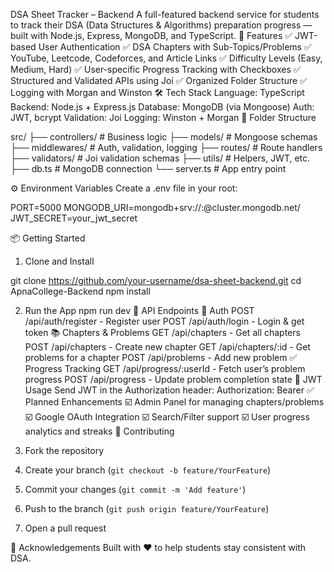 DSA Sheet Tracker – Backend
A full-featured backend service for students to track their DSA (Data Structures & Algorithms) preparation progress — built with Node.js, Express, MongoDB, and TypeScript.
🚀 Features
✅ JWT-based User Authentication
✅ DSA Chapters with Sub-Topics/Problems
✅ YouTube, Leetcode, Codeforces, and Article Links
✅ Difficulty Levels (Easy, Medium, Hard)
✅ User-specific Progress Tracking with Checkboxes
✅ Structured and Validated APIs using Joi
✅ Organized Folder Structure
✅ Logging with Morgan and Winston
🛠️ Tech Stack
Language: TypeScript
Backend: Node.js + Express.js
Database: MongoDB (via Mongoose)
Auth: JWT, bcrypt
Validation: Joi
Logging: Winston + Morgan
📁 Folder Structure

src/
├── controllers/       # Business logic
├── models/            # Mongoose schemas
├── middlewares/       # Auth, validation, logging
├── routes/            # Route handlers
├── validators/        # Joi validation schemas
├── utils/             # Helpers, JWT, etc.
├── db.ts              # MongoDB connection
└── server.ts          # App entry point


⚙️ Environment Variables
Create a .env file in your root:

PORT=5000
MONGODB_URI=mongodb+srv://<user>:<pass>@cluster.mongodb.net/<db>
JWT_SECRET=your_jwt_secret


📦 Getting Started
1. Clone and Install

git clone https://github.com/your-username/dsa-sheet-backend.git
cd ApnaCollege-Backend
npm install


2. Run the App
npm run dev
🔌 API Endpoints
🧾 Auth
POST   /api/auth/register   - Register user
POST   /api/auth/login   - Login & get token
📚 Chapters & Problems
GET   /api/chapters   - Get all chapters
POST   /api/chapters   - Create new chapter
GET   /api/chapters/:id   - Get problems for a chapter
POST   /api/problems   - Add new problem
✅ Progress Tracking
GET   /api/progress/:userId   - Fetch user’s problem progress
POST   /api/progress   - Update problem completion state
🔐 JWT Usage
Send JWT in the Authorization header:
Authorization: Bearer <token>
✅ Planned Enhancements
☑️ Admin Panel for managing chapters/problems
☑️ Google OAuth Integration
☑️ Search/Filter support
☑️ User progress analytics and streaks
🤝 Contributing

1. Fork the repository
2. Create your branch (`git checkout -b feature/YourFeature`)
3. Commit your changes (`git commit -m 'Add feature'`)
4. Push to the branch (`git push origin feature/YourFeature`)
5. Open a pull request


🙌 Acknowledgements
Built with ❤️ to help students stay consistent with DSA.
